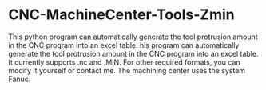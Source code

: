 # CNC-MachineCenter-Tools-Zmin
This python program can automatically generate the tool protrusion amount in the CNC program into an excel table. 
his program can automatically generate the tool protrusion amount in the CNC program into an excel table. 
It currently supports .nc and .MIN. 
For other required formats, you can modify it yourself or contact me.
The machining center uses the system Fanuc.
